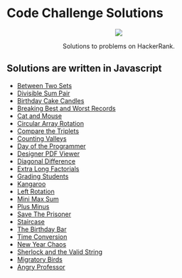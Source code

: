 # Code Challenge Solutions

<p align="center">
	<a href="https://www.hackerrank.com/ryanfehr18"><img src="https://cloud.githubusercontent.com/assets/19765741/25342064/d17a563c-28d8-11e7-83fc-763d4ab4820a.jpg" ></a>
</p>

<p align="center">
    Solutions to problems on HackerRank.
</p>

## Solutions are written in Javascript

- [Between Two Sets](https://github.com/stacysn/code_challenges/blob/master/HackerRank-Javascript/BetweenTwoSets.js)
- [Divisible Sum Pair](https://github.com/stacysn/code_challenges/blob/master/HackerRank-Javascript/DivisibleSumPairs.js)
- [Birthday Cake Candles](https://github.com/stacysn/code_challenges/blob/master/HackerRank-Javascript/birthday-cake-candles.js)
- [Breaking Best and Worst Records](https://github.com/stacysn/code_challenges/blob/master/HackerRank-Javascript/breaking-best-and-worst-records.js)
- [Cat and Mouse](https://github.com/stacysn/code_challenges/blob/master/HackerRank-Javascript/catAndMouse.js)
- [Circular Array Rotation](https://github.com/stacysn/code_challenges/blob/master/HackerRank-Javascript/circularArrayRotation.js)
- [Compare the Triplets](https://github.com/stacysn/code_challenges/blob/master/HackerRank-Javascript/compareTheTriplets.js)
- [Counting Valleys](https://github.com/stacysn/code_challenges/blob/master/HackerRank-Javascript/countingValleys.js)
- [Day of the Programmer](https://github.com/stacysn/code_challenges/blob/master/HackerRank-Javascript/day-of-the-programmer.js)
- [Designer PDF Viewer](https://github.com/stacysn/code_challenges/blob/master/HackerRank-Javascript/designer_PDF_viewer.js)
- [Diagonal Difference](https://github.com/stacysn/code_challenges/blob/master/HackerRank-Javascript/diagonalDifference.js)
- [Extra Long Factorials](https://github.com/stacysn/code_challenges/blob/master/HackerRank-Javascript/extraLongFactorials.js)
- [Grading Students](https://github.com/stacysn/code_challenges/blob/master/HackerRank-Javascript/grading-students.js)
- [Kangaroo](https://github.com/stacysn/code_challenges/blob/master/HackerRank-Javascript/kangaroo.js)
- [Left Rotation](https://github.com/stacysn/code_challenges/blob/master/HackerRank-Javascript/leftRotation.js)
- [Mini Max Sum](https://github.com/stacysn/code_challenges/blob/master/HackerRank-Javascript/mini-max-sum.js)
- [Plus Minus](https://github.com/stacysn/code_challenges/blob/master/HackerRank-Javascript/plus-minus.js)
- [Save The Prisoner](https://github.com/stacysn/code_challenges/blob/master/HackerRank-Javascript/saveThePrisoner.js)
- [Staircase](https://github.com/stacysn/code_challenges/blob/master/HackerRank-Javascript/staircase.js)
- [The Birthday Bar](https://github.com/stacysn/code_challenges/blob/master/HackerRank-Javascript/the-birthday-bar.js)
- [Time Conversion](https://github.com/stacysn/code_challenges/blob/master/HackerRank-Javascript/time-conversion.js)
- [New Year Chaos](https://github.com/stacysn/code_challenges/blob/master/HackerRank-Javascript/newYearChaos.js)
- [Sherlock and the Valid String](https://github.com/stacysn/code_challenges/blob/master/HackerRank-Javascript/sherlockAndTheValidString.js)
- [Migratory Birds](https://github.com/stacysn/code_challenges/blob/master/HackerRank-Javascript/migratory-birds.js)
- [Angry Professor](https://github.com/stacysn/code_challenges/blob/master/HackerRank-Javascript/angryProfessor.js)

